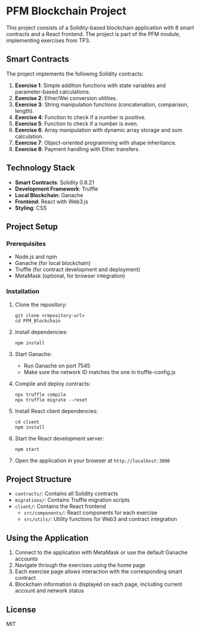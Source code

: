 # PFM Blockchain Project

This project consists of a Solidity-based blockchain application with 8 smart contracts and a React frontend. The project is part of the PFM module, implementing exercises from TP3.

## Smart Contracts

The project implements the following Solidity contracts:

1. **Exercise 1**: Simple addition functions with state variables and parameter-based calculations.
2. **Exercise 2**: Ether/Wei conversion utilities.
3. **Exercise 3**: String manipulation functions (concatenation, comparison, length).
4. **Exercise 4**: Function to check if a number is positive.
5. **Exercise 5**: Function to check if a number is even.
6. **Exercise 6**: Array manipulation with dynamic array storage and sum calculation.
7. **Exercise 7**: Object-oriented programming with shape inheritance.
8. **Exercise 8**: Payment handling with Ether transfers.

## Technology Stack

- **Smart Contracts**: Solidity 0.8.21
- **Development Framework**: Truffle
- **Local Blockchain**: Ganache
- **Frontend**: React with Web3.js
- **Styling**: CSS

## Project Setup

### Prerequisites

- Node.js and npm
- Ganache (for local blockchain)
- Truffle (for contract development and deployment)
- MetaMask (optional, for browser integration)

### Installation

1. Clone the repository:
   ```
   git clone <repository-url>
   cd PFM_Blockchain
   ```

2. Install dependencies:
   ```
   npm install
   ```

3. Start Ganache:
   - Run Ganache on port 7545
   - Make sure the network ID matches the one in truffle-config.js

4. Compile and deploy contracts:
   ```
   npx truffle compile
   npx truffle migrate --reset
   ```

5. Install React client dependencies:
   ```
   cd client
   npm install
   ```

6. Start the React development server:
   ```
   npm start
   ```

7. Open the application in your browser at `http://localhost:3000`

## Project Structure

- `contracts/`: Contains all Solidity contracts
- `migrations/`: Contains Truffle migration scripts
- `client/`: Contains the React frontend
  - `src/components/`: React components for each exercise
  - `src/utils/`: Utility functions for Web3 and contract integration

## Using the Application

1. Connect to the application with MetaMask or use the default Ganache accounts
2. Navigate through the exercises using the home page
3. Each exercise page allows interaction with the corresponding smart contract
4. Blockchain information is displayed on each page, including current account and network status

## License

MIT 